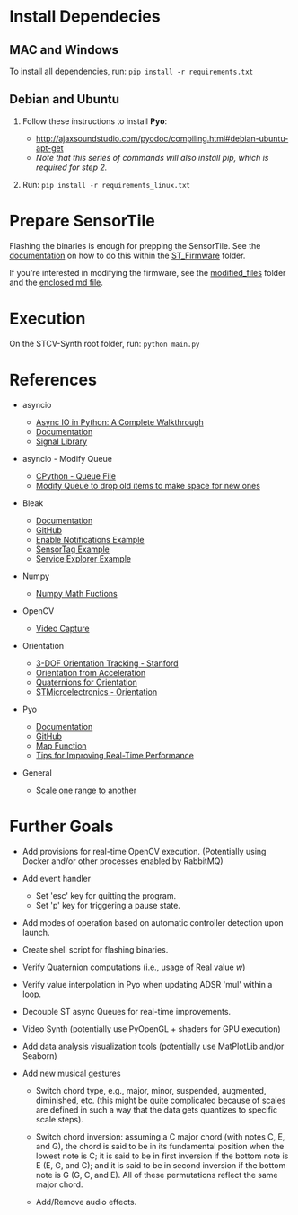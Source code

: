 # Install Dependecies

## MAC and Windows

To install all dependencies, run: `pip install -r requirements.txt`


## Debian and Ubuntu

1. Follow these instructions to install **Pyo**:
    * http://ajaxsoundstudio.com/pyodoc/compiling.html#debian-ubuntu-apt-get
    * *Note that this series of commands will also install pip, which is required for step 2.*

2. Run: `pip install -r requirements_linux.txt`


# Prepare SensorTile

Flashing the binaries is enough for prepping the SensorTile. See the [documentation](/ST_Firmware/flashing_the_ST.md) on how to do this within the [ST_Firmware](/ST_Firmware) folder.

If you're interested in modifying the firmware, see the [modified_files](/ST_Firmware/modified_files) folder and the [enclosed md file](/ST_Firmware/modified_files/updated_firmware_notes.md).


# Execution

On the STCV-Synth root folder, run: `python main.py`


# References

* asyncio
    * [Async IO in Python: A Complete Walkthrough](https://realpython.com/async-io-python/)
    * [Documentation](https://docs.python.org/3/library/asyncio.html)
    * [Signal Library](https://docs.python.org/3/library/signal.html)

* asyncio - Modify Queue
    * [CPython - Queue File](https://github.com/python/cpython/blob/d8080c01195cc9a19af752bfa04d98824dd9fb15/Lib/asyncio/queues.py#L235)
    * [Modify Queue to drop old items to make space for new ones](https://stackoverflow.com/questions/54376090/how-to-push-items-off-of-asyncio-priorityqueue-when-it-is-at-maxsize-and-i-put)

* Bleak
    * [Documentation](https://bleak.readthedocs.io/en/latest/)
    * [GitHub](https://github.com/hbldh/bleak)
    * [Enable Notifications Example](https://github.com/hbldh/bleak/blob/develop/examples/enable_notifications.py)
    * [SensorTag Example](https://github.com/hbldh/bleak/blob/develop/examples/sensortag.py)
    * [Service Explorer Example](https://github.com/hbldh/bleak/blob/develop/examples/service_explorer.py)

* Numpy
    * [Numpy Math Fuctions](https://numpy.org/doc/stable/reference/routines.math.html)

* OpenCV
    * [Video Capture](https://docs.opencv.org/4.x/d8/dfe/classcv_1_1VideoCapture.html#a473055e77dd7faa4d26d686226b292c1)

* Orientation
    * [3-DOF Orientation Tracking - Stanford](https://stanford.edu/class/ee267/notes/ee267_notes_imu.pdf)
    * [Orientation from Acceleration](https://wiki.dfrobot.com/How_to_Use_a_Three-Axis_Accelerometer_for_Tilt_Sensing)
    * [Quaternions for Orientation](https://blog.endaq.com/quaternions-for-orientation)
    * [STMicroelectronics - Orientation](https://drive.google.com/file/d/1Xf-TZg9yErff3C9yOtBsvXd0sC9HHD0M/view)

* Pyo
    * [Documentation](http://ajaxsoundstudio.com/pyodoc/)
    * [GitHub](https://github.com/belangeo/pyo)
    * [Map Function](http://ajaxsoundstudio.com/pyodoc/api/classes/map.html)
    * [Tips for Improving Real-Time Performance](http://ajaxsoundstudio.com/pyodoc/perftips.html)

* General
    * [Scale one range to another](https://stackoverflow.com/questions/4154969/how-to-map-numbers-in-range-099-to-range-1-01-0/33127793)


# Further Goals

* Add provisions for real-time OpenCV execution. (Potentially using Docker and/or other processes enabled by RabbitMQ)

* Add event handler
    * Set 'esc' key for quitting the program.
    * Set 'p' key for triggering a pause state.

* Add modes of operation based on automatic controller detection upon launch.

* Create shell script for flashing binaries.

* Verify Quaternion computations (i.e., usage of Real value *w*)

* Verify value interpolation in Pyo when updating ADSR 'mul' within a loop.

* Decouple ST async Queues for real-time improvements.

* Video Synth (potentially use PyOpenGL + shaders for GPU execution)

* Add data analysis visualization tools (potentially use MatPlotLib and/or Seaborn)

* Add new musical gestures
    * Switch chord type, e.g., major, minor, suspended, augmented, diminished, etc. (this might be quite complicated because of scales are defined in such a way that the data gets quantizes to specific scale steps).

    * Switch chord inversion: assuming a C major chord (with notes C, E, and G), the chord is said to be in its fundamental position when the lowest note is C; it is said to be in first inversion if the bottom note is E (E, G, and C); and it is said to be in second inversion if the bottom note is G (G, C, and E). All of these permutations reflect the same major chord.

    * Add/Remove audio effects.
